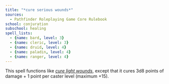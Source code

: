 ```yaml
---
title: "*cure serious wounds*"
sources:
  - Pathfinder Roleplaying Game Core Rulebook
school: conjuration
subschool: healing
spell_lists:
  - {name: bard, level: 3}
  - {name: cleric, level: 3}
  - {name: druid, level: 4}
  - {name: paladin, level: 4}
  - {name: ranger, level: 4}
---
```


This spell functions like [*cure light wounds*](/spells/cure-light-wounds/), except that it cures 3d8 points of damage + 1 point per caster level (maximum +15).

